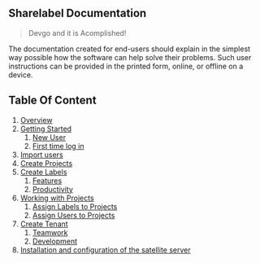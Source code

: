 ## Sharelabel Documentation

> Devgo and it is Acomplished!

The documentation created for end-users should explain in the simplest way possible how the software can help solve their problems. 
Such user instructions can be provided in the printed form, online, or offline on a device.


## Table Of Content

1. [Overview](./features/intro.md)
2. [Getting Started](./features/FAQs.md)
    1. [New User](./features/FAQs.md)
    2. [First time log in](./features/FAQs.md)
3. [Import users](./features/intro.md)
4. [Create Projects](./features/intro.md)
5. [Create Labels](./features/introduction.md)
    1. [Features](./features/intro.md)
    2. [Productivity](./features/intro.md)
6. [Working with Projects](./features/intro.md)
    1. [Assign Labels to Projects](./features/intro.md)
    1. [Assign Users to Projects](./features/intro.md)
7. [Create Tenant](./features/intro.md)
    1. [Teamwork](./features/intro.md)
      1. [Development](./features/intro.md)
8. [Installation and configuration of the satellite server](./features/intro.md)




